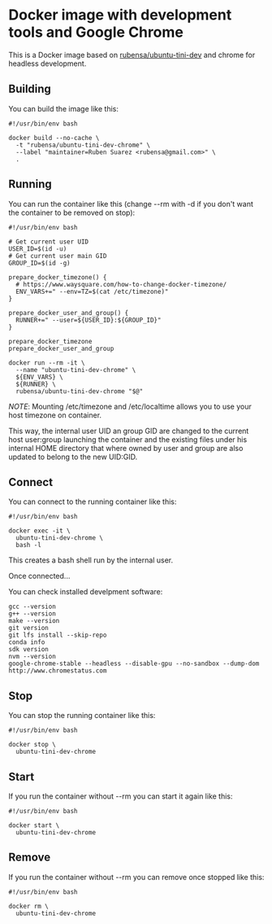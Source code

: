 # Docker image with development tools and Google Chrome

This is a Docker image based on [rubensa/ubuntu-tini-dev](https://github.com/rubensa/docker-ubuntu-tini-dev) and chrome for headless development.

## Building

You can build the image like this:

```
#!/usr/bin/env bash

docker build --no-cache \
  -t "rubensa/ubuntu-tini-dev-chrome" \
  --label "maintainer=Ruben Suarez <rubensa@gmail.com>" \
  .
```

## Running

You can run the container like this (change --rm with -d if you don't want the container to be removed on stop):

```
#!/usr/bin/env bash

# Get current user UID
USER_ID=$(id -u)
# Get current user main GID
GROUP_ID=$(id -g)

prepare_docker_timezone() {
  # https://www.waysquare.com/how-to-change-docker-timezone/
  ENV_VARS+=" --env=TZ=$(cat /etc/timezone)"
}

prepare_docker_user_and_group() {
  RUNNER+=" --user=${USER_ID}:${GROUP_ID}"
}

prepare_docker_timezone
prepare_docker_user_and_group

docker run --rm -it \
  --name "ubuntu-tini-dev-chrome" \
  ${ENV_VARS} \
  ${RUNNER} \
  rubensa/ubuntu-tini-dev-chrome "$@"
```

*NOTE*: Mounting /etc/timezone and /etc/localtime allows you to use your host timezone on container.

This way, the internal user UID an group GID are changed to the current host user:group launching the container and the existing files under his internal HOME directory that where owned by user and group are also updated to belong to the new UID:GID.

## Connect

You can connect to the running container like this:

```
#!/usr/bin/env bash

docker exec -it \
  ubuntu-tini-dev-chrome \
  bash -l
```

This creates a bash shell run by the internal user.

Once connected...

You can check installed develpment software:

```
gcc --version
g++ --version
make --version
git version
git lfs install --skip-repo
conda info
sdk version
nvm --version
google-chrome-stable --headless --disable-gpu --no-sandbox --dump-dom http://www.chromestatus.com
```

## Stop

You can stop the running container like this:

```
#!/usr/bin/env bash

docker stop \
  ubuntu-tini-dev-chrome
```

## Start

If you run the container without --rm you can start it again like this:

```
#!/usr/bin/env bash

docker start \
  ubuntu-tini-dev-chrome
```

## Remove

If you run the container without --rm you can remove once stopped like this:

```
#!/usr/bin/env bash

docker rm \
  ubuntu-tini-dev-chrome
```
